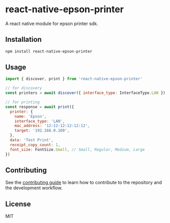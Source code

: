 # react-native-epson-printer

A react native module for epson printer sdk.

## Installation

```sh
npm install react-native-epson-printer
```

## Usage

```js
import { discover, print } from 'react-native-epson-printer'

// for discovery
const printers = await discover({ interface_type: InterfaceType.LAN })

// for printing
const response = await print({
  printer: {
    name: 'Epson',
    interface_type: 'LAN',
    mac_address: '12:12:12:12:12:12',
    target: '192.168.0.100',
  },
  data: 'Test Print',
  receipt_copy_count: 1,
  font_size: FontSize.Small, // Small, Regular, Medium, Large
})
```

## Contributing

See the [contributing guide](CONTRIBUTING.md) to learn how to contribute to the repository and the development workflow.

## License

MIT
